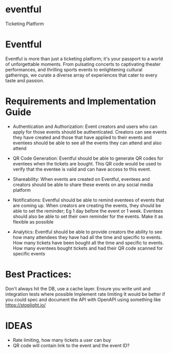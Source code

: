 # eventful

Ticketing Platform

# Eventful

Eventful is more than just a ticketing platform; it's your passport to a world of unforgettable moments. From pulsating concerts to captivating theater performances, and thrilling sports events to enlightening cultural gatherings, we curate a diverse array of experiences that cater to every taste and passion.

# Requirements and Implementation Guide
- Authentication and Authorization: Event creators and users who can apply for those events should be authenticated. Creators can see events they have created and those that have applied to their events and eventees should be able to see all the events they can attend and also attend

- QR Code Generation: Eventful should be able to generate QR codes for eventees when the tickets are bought. This QR code would be used to verify that the eventee is valid and can have access to this event.

- Shareability: When events are created on Eventful, eventees and creators should be able to share these events on any social media platform

- Notifications: Eventful should be able to remind eventees of events that are coming up. When creators are creating the events, they should be able to set the reminder; Eg 1 day before the event or 1 week. Eventees should also be able to set their own reminder for the events. Make it as flexible as possible

- Analytics: Eventful should be able to provide creators the ability to see how many attendees they have had all the time and specific to events. How many tickets have been bought all the time and specific to events. How many eventees bought tickets and had their QR code scanned for specific events

# Best Practices:
Don't always hit the DB, use a cache layer.
Ensure you write unit and integration tests where possible
Implement rate limiting
It would be better if you could spec and document the API with OpenAPI using something like https://stoplight.io/



# IDEAS 
- Rate limiting, how many tickets a user can buy 
- QR code will contain link to the event and the event ID?